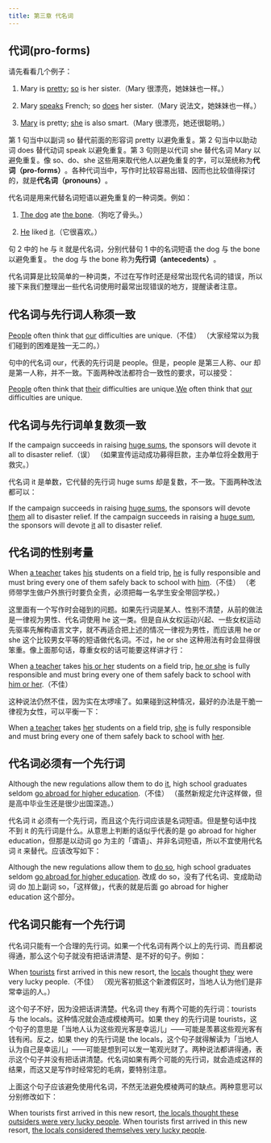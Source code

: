 ```yaml
---
title: 第三章 代名词
---
```


## 代词(pro-forms)

请先看看几个例子：

1. Mary is <u>pretty</u>; <u>so</u> is her sister.（Mary 很漂亮，她妹妹也一样。）

2. Mary <u>speaks</u> French; so <u>does</u> her sister.（Mary 说法文，她妹妹也一样。）

3. <u>Mary</u> is pretty; <u>she</u> is also smart.（Mary 很漂亮，她还很聪明。）

第 1 句当中以副词 so 替代前面的形容词 pretty 以避免重复。第 2 句当中以助动词 does 替​​代动词 speak 以避免重复。第 3 句则是以代词 she 替代名词 Mary 以避免重复。像 so、do、she 这些用来取代他人以避免重复的字，可以笼统称为**代词（pro-forms）**&#8203;。各种代词当中，写作时比较容易出错、因而也比较值得探讨的，就是**代名词（pronouns）**&#8203;。

代名词是用来代替名词短语以避免重复的一种词类。例如：

1. <u>The dog</u> ate <u>the bone</u>.（狗吃了骨头。）

2. <u>He</u> liked <u>it</u>.（它很喜欢。）

句 2 中的 he 与 it 就是代名词，分别代替句 1 中的名词短语 the dog 与 the bone 以避免重复。 the dog 与 the bone 称为**先行词（antecedents）**&#8203;。

代名词算是比较简单的一种词类，不过在写作时还是经常出现代名词的错误，所以接下来我们整理出一些代名词使用时最常出现错误的地方，提醒读者注意。

## 代名词与先行词人称须一致

<u>People</u> often think that <u>our</u> difficulties are unique.（不佳）
（大家经常以为我们碰到的困难是独一无二的。）

句中的代名词 our，代表的先行词是 people。但是，people 是第三人称、our 却是第一人称，并不一致。下面两种改法都符合一致性的要求，可以接受：

<u>People</u> often think that <u>their</u> difficulties are unique.<u>We</u> often think that <u>our</u> difficulties are unique.
## 代名词与先行词单复数须一致

If the campaign succeeds in raising <u>huge sums</u>, the sponsors will devote it all to disaster relief.（误）
（如果宣传运动成功募得巨款，主办单位将全数用于救灾。）

代名词 it 是单数，它代替的先行词 huge sums 却是复数，不一致。下面两种改法都可以：

If the campaign succeeds in raising <u>huge sums</u>, the sponsors will devote <u>them</u> all to disaster relief.
If the campaign succeeds in raising a <u>huge sum</u>, the sponsors will devote <u>it</u> all to disaster relief.

## 代名词的性别考量

When <u>a teacher</u> takes <u>his</u> students on a field trip, <u>he</u> is fully responsible and must bring every one of them safely back to school with <u>him</u>.（不佳）
（老师带学生做户外旅行时要负全责，必须把每一名学生安全带回学校。）

这里面有一个写作时会碰到的问题。如果先行词是某人、性别不清楚，从前的做法是一律视为男性、代名词使用 he 这一类。但是自从女权运动兴起、一些女权运动先驱率先解构语言文字，就不再适合把上述的情况一律视为男性，而应该用 he or she 这个比较男女平等的短语做代名词。不过，he or she 这种用法有时会显得很笨重。像上面那句话，尊重女权的话可能要这样讲才行：

When <u>a teacher</u> takes <u>his or her</u> students on a field trip, <u>he or she</u> is fully responsible and must bring every one of them safely back to school with <u>him or her</u>.（不佳）

这种说法仍然不佳，因为实在太啰嗦了。如果碰到这种情况，最好的办法是干脆一律视为女性，可以平衡一下：

When <u>a teacher</u> takes <u>her</u> students on a field trip, <u>she</u> is fully responsible and must bring every one of them safely back to school with <u>her</u>.
## 代名词必须有一个先行词

Although the new regulations allow them to do <u>it</u>, high school graduates seldom <u>go abroad for higher education</u>.（不佳）
（虽然新规定允许这样做，但是高中毕业生还是很少出国深造。）

代名词 it 必须有一个先行词，而且这个先行词应该是名词短语。但是整句话中找不到 it 的先行词是什么。从意思上判断的话似乎代表的是 go abroad for higher education，但那是以动词 go 为主的「谓语」、并非名词短语，所以不宜使用代名词 it 来替代。应该改写如下：

Although the new regulations allow them to <u>do so</u>, high school graduates seldom <u>go abroad for higher education</u>.
改成 do so，没有了代名词、变成助动词 do 加上副词 so，「这样做」，代表的就是后面 go abroad for higher education 这个部分。

## 代名词只能有一个先行词

代名词只能有一个合理的先行词。如果一个代名词有两个以上的先行词、而且都说得通，那么这个句子就没有把话讲清楚、是不好的句子。例如：

When <u>tourists</u> first arrived in this new resort, the <u>locals</u> thought <u>they</u> were very lucky people.（不佳）
（观光客初抵这个新渡假区时，当地人认为他们是非常幸运的人。）

这个句子不好，因为没把话讲清楚。代名词 they 有两个可能的先行词：tourists 与 the locals。这种情况就会造成模棱两可。如果 they 的先行词是 tourists，这个句子的意思是「当地人认为这些观光客是幸运儿」——可能是羡慕这些观光客有钱有闲。反之，如果 they 的先行词是 the locals，这个句子就得解读为「当地人认为自己是幸运儿」——可能是想到可以发一笔观光财了。两种说法都讲得通，表示这个句子并没有把话讲清楚。代名词如果有两个可能的先行词，就会造成这样的结果，而这又是写作时经常犯的毛病，要特别注意。

上面这个句子应该避免使用代名词，不然无法避免模棱两可的缺点。两种意思可以分别修改如下：

When tourists first arrived in this new resort, <u>the locals thought these outsiders were very lucky people</u>.
When tourists first arrived in this new resort, <u>the locals considered themselves very lucky people</u>.